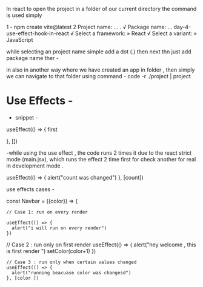In react to open the project in a folder of our current directory the command is used simply

1 - npm create vite@latest
2 Project name: ... .
√ Package name: ... day-4-use-effect-hook-in-react
√ Select a framework: » React
√ Select a variant: » JavaScript

while selecting an project name simple add a dot (.) then next thn just add package name ther - 

in also in another way where we have created an app in folder , then simply we can navigate to that folder using command - 
code -r  ./project |   project

# Use Effects - 

-  snippet - 

useEffect(() => {
  first
   
},  [])

-while using the use effect , the code runs 2 times it due to the react strict mode (main.jsx), which runs the effect 2 time first for check another for real in development mode .

  useEffect(() => {
    alert("count was changed")
  }, [count])

 use effects cases - 


const Navbar = ({color}) => {

  
    // Case 1: run on every render

    useEffect(() => {
      alert("i will run on every render")
    })
    
  // Case 2 : run only on first render 
    useEffect(() => {
      alert("hey welcome , this is first render ")
      setColor(color+1)
    })
  
    // Case 3 : run only when certain values changed 
    useEffect(() => {
      alert("running beacuase color was changesd")
    }, [color ])
  